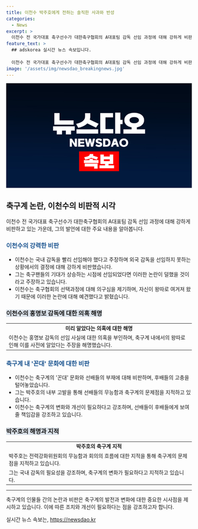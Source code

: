 ```yaml
---
title: 이천수 박주호에게 전하는 솔직한 사과와 반성
categories:
  - News
excerpt: >
  이천수 전 국가대표 축구선수가 대한축구협회의 A대표팀 감독 선임 과정에 대해 강하게 비판했다. 그는 외국 감독 대신 국내 감독을 빨리 선임해야 했다고 주장했으며, 협회의 결정에 대한 의혹을 제기했다. 이어 축구계의 꼰대 문화를 비판하고, 전력강화위원회에 참여한 박주호의 내부 고발에 대해도 언급했다. 축구계에 대한 비판적인 발언을 통해 이목을 끌고 있다.
feature_text: >
  ## adskorea 실시간 뉴스 속보입니다.

  이천수 전 국가대표 축구선수가 대한축구협회의 A대표팀 감독 선임 과정에 대해 강하게 비판했다. 그는 외국 감독 대신 국내 감독을 빨리 선임해야 했다고 주장했으며, 협회의 결정에 대한 의혹을 제기했다. 이어 축구계의 꼰대 문화를 비판하고, 전력강화위원회에 참여한 박주호의 내부 고발에 대해도 언급했다. 축구계에 대한 비판적인 발언을 통해 이목을 끌고 있다.
image: '/assets/img/newsdao_breakingnews.jpg'
---
```


<p><img src="/assets/img/newsdao_breakingnews.jpg" alt="adskorea 속보" /></p>

<h2 data-ke-size="size26">축구계 논란, 이천수의 비판적 시각</h2>

<p data-ke-size="size16">이천수 전 국가대표 축구선수가 대한축구협회의 A대표팀 감독 선임 과정에 대해 강하게 비판하고 있는 가운데, 그의 발언에 대한 주요 내용을 알아봅니다.</p>

<h3><b><span style="color: #1a5490;">이천수의 강력한 비판</span></b></h3>

<ul>
  <li>이천수는 국내 감독을 빨리 선임해야 했다고 주장하며 외국 감독을 선임하지 못하는 상황에서의 결정에 대해 강하게 비판했습니다.</li>
  <li>그는 축구팬들의 기대가 상승하는 시점에 선임되었다면 이러한 논란이 덜했을 것이라고 주장하고 있습니다.</li>
  <li>이천수는 축구협회의 선택과정에 대해 의구심을 제기하며, 자신이 왕따로 여겨져 왔기 때문에 이러한 논란에 대해 예견했다고 밝혔습니다.</li>
</ul>

<h3><b><span style="background-color: #21538527;">이천수의 홍명보 감독에 대한 의혹 해명</span></b></h3>

<table>
  <tr>
    <td style="text-align: center; height: 17px;"><b>미리 알았다는 의혹에 대한 해명</b></td>
  </tr>
  <tr>
    <td style="text-align: left; height: 17px;">이천수는 홍명보 감독의 선임 사실에 대한 의혹을 부인하며, 축구계 내에서의 왕따로 인해 이를 사전에 알았다는 주장을 해명했습니다.</td>
  </tr>
</table>

<h3><b><span style="color: #1a5490;">축구계 내 '꼰대' 문화에 대한 비판</span></b></h3>

<ul>
  <li>이천수는 축구계의 '꼰대' 문화와 선배들의 부재에 대해 비판하며, 후배들의 고충을 털어놓았습니다.</li>
  <li>그는 박주호의 내부 고발을 통해 선배들의 무능함과 축구계의 문제점을 지적하고 있습니다.</li>
  <li>이천수는 축구계의 변화와 개선이 필요하다고 강조하며, 선배들이 후배들에게 보여줄 책임감을 강조하고 있습니다.</li>
</ul>

<h3><b><span style="background-color: #21538527;">박주호의 해명과 지적</span></b></h3>

<table>
  <tr>
    <td style="text-align: center; height: 17px;"><b>박주호의 축구계 지적</b></td>
  </tr>
  <tr>
    <td style="text-align: left; height: 17px;">박주호는 전력강화위원회의 무능함과 회의의 흐름에 대한 지적을 통해 축구계의 문제점을 지적하고 있습니다.</td>
  </tr>
  <tr>
    <td style="text-align: left; height: 17px;">그는 국내 감독의 필요성을 강조하며, 축구계의 변화가 필요하다고 지적하고 있습니다.</td>
  </tr>
</table>

<hr>

<p data-ke-size="size16">축구계의 인물들 간의 논란과 비판은 축구계의 발전과 변화에 대한 중요한 시사점을 제시하고 있습니다. 이에 따른 조치와 개선이 필요하다는 점을 강조하고자 합니다.</p>
실시간 뉴스 속보는, <a href="https://newsdao.kr" rel="dofollow">https://newsdao.kr</a>



